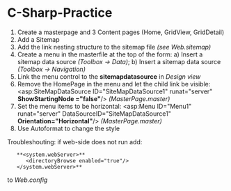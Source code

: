 # C-Sharp-Practice
1) Create a masterpage and 3 Content pages (Home, GridView, GridDetail)
2) Add a Sitemap
3) Add the link nesting structure to the sitemap file _(see Web.sitemap)_
4) Create a menu in the masterfile at the top of the form: a) Insert a sitemap data source _(Toolbox -> Data)_; b) Insert a sitemap data source _(Toolbox -> Navigation)_
5) Link the menu control to the **sitemapdatasource** in _Design view_
6) Remove the HomePage in the menu and let the child link be visible: <asp:SiteMapDataSource ID="SiteMapDataSource1" runat="server" **ShowStartingNode ="false"**/> _(MasterPage.master)_
7) Set the menu items to be  horizontal: <asp:Menu ID="Menu1" runat="server" DataSourceID="SiteMapDataSource1" **Orientation="Horizontal"**/>  _(MasterPage.master)_
8) Use Autoformat to change the style


Troubleshouting:
  if web-side does not run
    add: 
   ```
      **<system.webServer>**
         <directoryBrowse enabled="true"/>
      </system.webServer>**
   ``` 
   to _Web.config_
           
